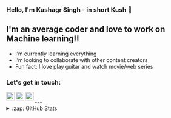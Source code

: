 ### Hello, I'm Kushagr Singh - in short Kush 👋

## I'm an average coder and love to work on Machine learning!!

-  I’m currently learning everything 
-  I’m looking to collaborate with other content creators 
-  Fun fact: I love  play guitar and watch movie/web series

### Let's get in touch:

[<img align="left" alt="codeSTACKr | Twitter" width="22px" src="https://cdn.jsdelivr.net/npm/simple-icons@v3/icons/twitter.svg" />][twitter]
[<img align="left" alt="codeSTACKr | LinkedIn" width="22px" src="https://cdn.jsdelivr.net/npm/simple-icons@v3/icons/linkedin.svg" />][linkedin]
[<img align="left" alt="codeSTACKr | Instagram" width="22px" src="https://cdn.jsdelivr.net/npm/simple-icons@v3/icons/instagram.svg" />][instagram]

<br />
---
<details>
  <summary>:zap: GitHub Stats</summary>

  <img align="left" alt="Kushagr's GitHub Stats" src="https://github-readme-stats.codestackr.vercel.app/api?username=kush980&show_icons=true&hide_border=true" />

</details>

[twitter]: https://twitter.com/KushagrSingh8
[instagram]: https://www.instagram.com/kush_ks980/
[linkedin]: https://www.linkedin.com/in/kushagr-singh-04555a1ab/
